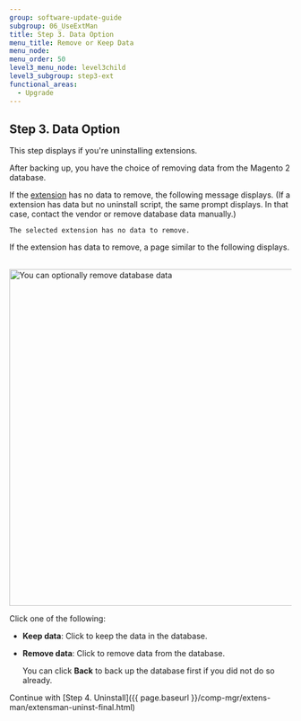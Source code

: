 ```yaml
---
group: software-update-guide
subgroup: 06_UseExtMan
title: Step 3. Data Option
menu_title: Remove or Keep Data
menu_node:
menu_order: 50
level3_menu_node: level3child
level3_subgroup: step3-ext
functional_areas:
  - Upgrade
---
```


## Step 3. Data Option

This step displays if you're uninstalling extensions.

After backing up, you have the choice of removing data from the Magento 2 database.

If the [extension](https://glossary.magento.com/extension) has no data to remove, the following message displays. (If a extension has data but no uninstall script, the same prompt displays. In that case, contact the vendor or remove database data manually.)

```terminal
The selected extension has no data to remove.
```

If the extension has data to remove, a page similar to the following displays.

&nbsp;&nbsp;&nbsp;&nbsp;&nbsp;&nbsp;<img src="{{ site.baseurl }}/common/images/cman_uninstall-data.png" width="600px" alt="You can optionally remove database data">

Click one of the following:

* **Keep data**: Click to keep the data in the database.
* **Remove data**: Click to remove data from the database.

   You can click **Back** to back up the database first if you did not do so already.

Continue with [Step 4. Uninstall]({{ page.baseurl }}/comp-mgr/extens-man/extensman-uninst-final.html)
